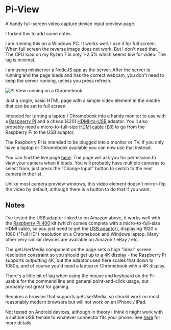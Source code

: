 # Pi-View
A handy full-screen video capture device input preview page.

I forked this to add some notes. 

I am running this on a Windows PC. It works well. I use it for full screen. When full screen the reverse image does not work. But I don't need that. The CPU load on my Ryzen 7 is only 1-2.5% which seems low for video. The lag is minimal.

I am using miniserver a NodeJS app as the server. After the server is running and the page loads and has the correct webcam, you don't need to keep the server running, unless you press refresh.

![Pi View running on a Chromebook](pi-view.png)

Just a single, basic HTML page with a simple video element in the middle that can be set to full screen.

Intended for turning a laptop / Chromebook into a handy monitor to use with a [Raspberry Pi](https://www.raspberrypi.org/) and a cheap (£20) [HDMI-to-USB](https://www.amazon.co.uk/gp/product/B08F9PJ9Q1/ref=ppx_yo_dt_b_asin_title_o04_s00) adaptor. You'll also probably need a micro-to-full-size [HDMI cable](https://www.raspberrypi.org/products/micro-hdmi-to-standard-hdmi-a-cable/) (£8) to go from the Raspberry Pi to the USB adaptor.

The Raspberry Pi is intended to be plugged into a monitor or TV. If you only have a laptop or Chromebook available you can now use that instead.

You can find the live page [here](https://www.sansay.co.uk/pi-view). The page will ask you for permission to view your camera when it loads. You will probably have multiple cameras to select from, just press the "Change Input" button to switch to the next camera in the list.

Unlike most camera preview windows, this video element doesn't mirror-flip the video by default, although there is a button to do that if you want.

## Notes

I've tested the USB adaptor linked to on Amazon above, it works well with the [Raspberry Pi 400](https://www.raspberrypi.org/products/raspberry-pi-400/) kit (which comes complete with a micro-to-full-size HDMI cable, so you just need to get the [USB adaptor](https://www.amazon.co.uk/gp/product/B08F9PJ9Q1/ref=ppx_yo_dt_b_asin_title_o04_s00)), displaying 1920 x 1080 ("Full HD") resolution on a Chromebook and Windows laptop. Many other very similar devices are available on Amazon / eBay / etc.

The getUserMedia component on the page sets a high "ideal" screen resolution constraint so you should get up to a 4K display - the Raspberry Pi supports outputting 4K, but the adaptor used here scales that down to 1080p, and of course you'd need a laptop or Chromebook with a 4K display.

There's a little bit of lag when using the mouse and keyboard on the Pi - usable for the command line and general point-and-click usage, but probably not great for gaming.

Requires a browser that supports getUserMedia, so should work on most reasonably modern browsers but will not work on an iPhone / iPad.

Not tested on Android devices, although in theory I think it might work with a suitible USB female to whatever connector fits your phone. See [here](https://www.hackster.io/news/using-a-smartphone-as-a-raspberry-pi-400-monitor-without-delay-a9211611c581) for more details.

